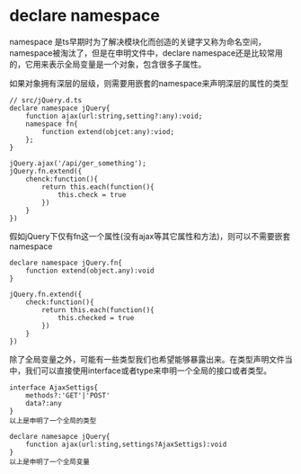 # declare namespace

namespace 是ts早期时为了解决模块化而创造的关键字又称为命名空间，namespace被淘汰了，但是在申明文件中，declare namespace还是比较常用的，它用来表示全局变量是一个对象，包含很多子属性。

如果对象拥有深层的层级，则需要用嵌套的namespace来声明深层的属性的类型
```
// src/jQuery.d.ts
declare namespace jQuery{
    function ajax(url:string,setting?:any):void;
    namespace fn{
        function extend(objcet:any):viod;
    };
}

jQuery.ajax('/api/ger_something');
jQuery.fn.extend({
    chenck:function(){
        return this.each(function(){
            this.check = true
        })
    }
})
```

假如jQuery下仅有fn这一个属性(没有ajax等其它属性和方法)，则可以不需要嵌套namespace
```
declare namespace jQuery.fn{
    function extend(object.any):void
}

jQuery.fn.extend({
    check:function(){
        return this.each(function(){
            this.checked = true
        })
    }
})
```

除了全局变量之外，可能有一些类型我们也希望能够暴露出来。在类型声明文件当中，我们可以直接使用interface或者type来申明一个全局的接口或者类型。
```
interface AjaxSettigs{
    methods?:'GET'|'POST'
    data?:any
}
以上是申明了一个全局的类型

declare namesapce jQuery{
    function ajax(url:sting,settings?AjaxSettigs):void
}
以上是申明了一个全局变量
```

